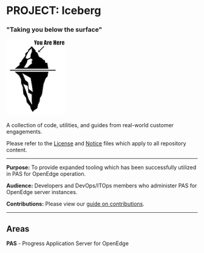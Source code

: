 # PROJECT: Iceberg #

### "Taking you below the surface" ###

![Iceberg](logo.jpg)

A collection of code, utilities, and guides from real-world customer engagements.

Please refer to the [License](LICENSE) and [Notice](NOTICE) files which apply to all repository content.

----------

**Purpose:** To provide expanded tooling which has been successfully utilized in PAS for OpenEdge operation.

**Audience:** Developers and DevOps/ITOps members who administer PAS for OpenEdge server instances.

**Contributions:** Please view our [guide on contributions](CONTRIBUTING.md).

----------

## Areas ##

**PAS** - Progress Application Server for OpenEdge
